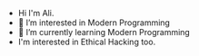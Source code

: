 - Hi I'm Ali.
- 👀 I’m interested in Modern Programming
- 🌱 I’m currently learning Modern Programming
- I'm interested in Ethical Hacking too.

<!---
Ali-Mattar-07/Ali-Mattar-07 is a ✨ special ✨ repository because its `README.md` (this file) appears on your GitHub profile.
You can click the Preview link to take a look at your changes.
--->
